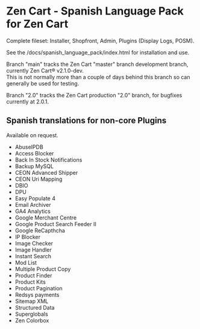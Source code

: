 # Zen Cart - Spanish Language Pack for Zen Cart

Complete fileset: Installer, Shopfront, Admin, Plugins (Display Logs, POSM).

See the /docs/spanish_language_pack/index.html for installation and use.

Branch "main" tracks the Zen Cart "master" branch development branch, currently Zen Cart® v2.1.0-dev.  
This is not normally more than a couple of days behind this branch so can generally be used for testing.

Branch "2.0" tracks the Zen Cart production "2.0" branch, for bugfixes currently at 2.0.1.

## Spanish translations for non-core Plugins
Available on request.
- AbuseIPDB
- Access Blocker
- Back In Stock Notifications
- Backup MySQL
- CEON Advanced Shipper
- CEON Uri Mapping
- DBIO
- DPU
- Easy Populate 4
- Email Archiver
- GA4 Analytics
- Google Merchant Centre
- Google Product Search Feeder II
- Google ReCapthcha
- IP Blocker
- Image Checker
- Image Handler
- Instant Search
- Mod List
- Multiple Product Copy
- Product Finder
- Product Kits
- Product Pagination
- Redsys payments
- Sitemap XML
- Structured Data
- Superglobals
- Zen Colorbox
